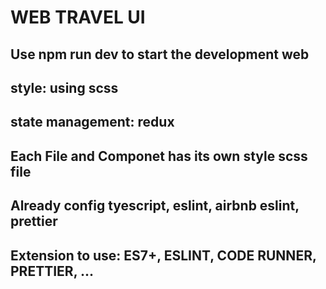 # WEB TRAVEL UI
## Use npm run dev to start the development web 
## style: using scss
## state management: redux
## Each File and Componet has its own style scss file
## Already config tyescript, eslint, airbnb eslint, prettier
## Extension to use: ES7+, ESLINT, CODE RUNNER, PRETTIER, ...
